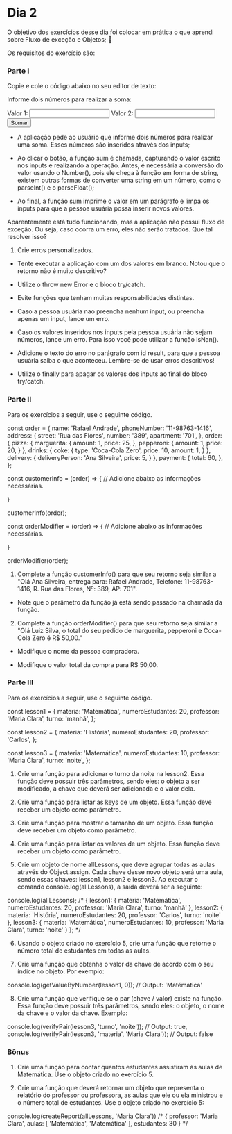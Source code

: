 # Dia 2

O objetivo dos exercícios desse dia foi colocar em prática o que aprendi sobre Fluxo de exceção e Objetos; 🚀 

Os requisitos do exercício são:

### Parte I

Copie e cole o código abaixo no seu editor de texto:

<!DOCTYPE html>
<html lang='pt-BR'>
<head>
  <meta charset='UTF-8'>
  <meta http-equiv='X-UA-Compatible' content='IE=edge'>
  <meta name='viewport' content='width=device-width, initial-scale=1.0'>
  <title>Calculadora</title>
</head>
<body>
  <p>Informe dois números para realizar a soma:</p>
  <label for='value1'>Valor 1:</label>
  <input type='text' id='value1'>
  <label for='value2'>Valor 2:</label>
  <input type='text' id='value2'>
  <button id='button'>Somar</button>
  <p id='result'></p>
  <script>
    function sum() {
      const value1 = document.getElementById('value1').value;
      const value2 = document.getElementById('value2').value;
      const result = Number(value1) + Number(value2);
      document.getElementById('result').innerHTML = `Resultado: ${result}`;
      document.getElementById('value1').value = '';
      document.getElementById('value2').value = '';
    }
    window.onload = () => {
      const button = document.getElementById('button');
      button.addEventListener('click', sum);
    }
  </script>
</body>
</html>

  - A aplicação pede ao usuário que informe dois números para realizar uma soma. Esses números são inseridos através dos inputs;
  
  - Ao clicar o botão, a função sum é chamada, capturando o valor escrito nos inputs e realizando a operação. Antes, é necessária a conversão do valor usando o Number(), pois ele chega à função em forma de string, existem outras formas de converter uma string em um número, como o parseInt() e o parseFloat();

  - Ao final, a função sum imprime o valor em um parágrafo e limpa os inputs para que a pessoa usuária possa inserir novos valores.

  Aparentemente está tudo funcionando, mas a aplicação não possui fluxo de exceção. Ou seja, caso ocorra um erro, eles não serão tratados. Que tal resolver isso?

1. Crie erros personalizados.

  - Tente executar a aplicação com um dos valores em branco. Notou que o retorno não é muito descritivo?

  - Utilize o throw new Error e o bloco try/catch.

  - Evite funções que tenham muitas responsabilidades distintas.

  - Caso a pessoa usuária nao preencha nenhum input, ou preencha apenas um input, lance um erro.

  - Caso os valores inseridos nos inputs pela pessoa usuária não sejam números, lance um erro. Para isso você pode utilizar a função isNan().

  - Adicione o texto do erro no parágrafo com id result, para que a pessoa usuária saiba o que aconteceu. Lembre-se de usar erros descritivos!

  - Utilize o finally para apagar os valores dos inputs ao final do bloco try/catch.

### Parte II

Para os exercícios a seguir, use o seguinte código.

const order = {
  name: 'Rafael Andrade',
  phoneNumber: '11-98763-1416',
  address: {
    street: 'Rua das Flores',
    number: '389',
    apartment: '701',
  },
  order: {
    pizza: {
      marguerita: {
        amount: 1,
        price: 25,
      },
      pepperoni: {
        amount: 1,
        price: 20,
      }
    },
    drinks: {
      coke: {
        type: 'Coca-Cola Zero',
        price: 10,
        amount: 1,
      }
    },
    delivery: {
      deliveryPerson: 'Ana Silveira',
      price: 5,
    }
  },
  payment: {
    total: 60,
  },
};

const customerInfo = (order) => {
  // Adicione abaixo as informações necessárias.

}

customerInfo(order);

const orderModifier = (order) => {
  // Adicione abaixo as informações necessárias.

}

orderModifier(order);

1. Complete a função customerInfo() para que seu retorno seja similar a "Olá Ana Silveira, entrega para: Rafael Andrade, Telefone: 11-98763-1416, R. Rua das Flores, Nº: 389, AP: 701".

  - Note que o parâmetro da função já está sendo passado na chamada da função.

2. Complete a função orderModifier() para que seu retorno seja similar a "Olá Luiz Silva, o total do seu pedido de marguerita, pepperoni e Coca-Cola Zero é R$ 50,00."

  - Modifique o nome da pessoa compradora.

  - Modifique o valor total da compra para R$ 50,00.

### Parte III

Para os exercícios a seguir, use o seguinte código.

const lesson1 = {
  materia: 'Matemática',
  numeroEstudantes: 20,
  professor: 'Maria Clara',
  turno: 'manhã',
};

const lesson2 = {
  materia: 'História',
  numeroEstudantes: 20,
  professor: 'Carlos',
};

const lesson3 = {
  materia: 'Matemática',
  numeroEstudantes: 10,
  professor: 'Maria Clara',
  turno: 'noite',
};

1. Crie uma função para adicionar o turno da noite na lesson2. Essa função deve possuir três parâmetros, sendo eles: o objeto a ser modificado, a chave que deverá ser adicionada e o valor dela.

2. Crie uma função para listar as keys de um objeto. Essa função deve receber um objeto como parâmetro.

3. Crie uma função para mostrar o tamanho de um objeto. Essa função deve receber um objeto como parâmetro.

4. Crie uma função para listar os valores de um objeto. Essa função deve receber um objeto como parâmetro.

5. Crie um objeto de nome allLessons, que deve agrupar todas as aulas através do Object.assign. Cada chave desse novo objeto será uma aula, sendo essas chaves: lesson1, lesson2 e lesson3. Ao executar o comando console.log(allLessons), a saída deverá ser a seguinte:

console.log(allLessons);
/*
{
  lesson1:
   { materia: 'Matemática',
     numeroEstudantes: 20,
     professor: 'Maria Clara',
     turno: 'manhã' },
  lesson2:
   { materia: 'História',
     numeroEstudantes: 20,
     professor: 'Carlos',
     turno: 'noite' },
  lesson3:
   { materia: 'Matemática',
     numeroEstudantes: 10,
     professor: 'Maria Clara',
     turno: 'noite' }
};
*/

6. Usando o objeto criado no exercício 5, crie uma função que retorne o número total de estudantes em todas as aulas.

7. Crie uma função que obtenha o valor da chave de acordo com o seu índice no objeto. Por exemplo:

  console.log(getValueByNumber(lesson1, 0));
  // Output: 'Matématica'

8. Crie uma função que verifique se o par (chave / valor) existe na função. Essa função deve possuir três parâmetros, sendo eles: o objeto, o nome da chave e o valor da chave. Exemplo:

  console.log(verifyPair(lesson3, 'turno', 'noite'));
  // Output: true,
  console.log(verifyPair(lesson3, 'materia', 'Maria Clara'));
  // Output: false

### Bônus

1. Crie uma função para contar quantos estudantes assistiram às aulas de Matemática. Use o objeto criado no exercício 5.

2. Crie uma função que deverá retornar um objeto que representa o relatório do professor ou professora, as aulas que ele ou ela ministrou e o número total de estudantes. Use o objeto criado no exercício 5:

  console.log(createReport(allLessons, 'Maria Clara'))
  /* {
    professor: 'Maria Clara',
    aulas: [ 'Matemática', 'Matemática' ],
    estudantes: 30
  } */